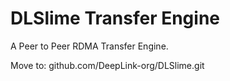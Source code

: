 # DLSlime Transfer Engine

A Peer to Peer RDMA Transfer Engine.

Move to: github.com/DeepLink-org/DLSlime.git
